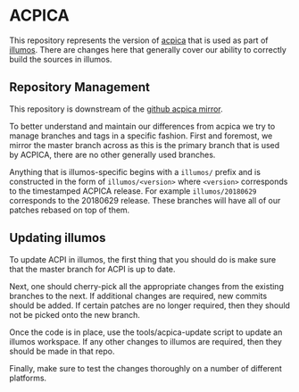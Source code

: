 # ACPICA

This repository represents the version of [acpica](https://acpica.org/)
that is used as part of
[illumos](https://github.com/illumos/illumos-gate). There are
changes here that generally cover our ability to correctly build the
sources in illumos.

## Repository Management

This repository is downstream of the [github acpica
mirror](https://github.com/acpica/acpica/).

To better understand and maintain our differences from acpica we try to
manage branches and tags in a specific fashion. First and foremost, we
mirror the master branch across as this is the primary branch that is
used by ACPICA, there are no other generally used branches.

Anything that is illumos-specific begins with a `illumos/` prefix and is
constructed in the form of `illumos/<version>` where `<version>`
corresponds to the timestamped ACPICA release. For example
`illumos/20180629` corresponds to the 20180629 release. These branches
will have all of our patches rebased on top of them.

## Updating illumos

To update ACPI in illumos, the first thing that you should do is make
sure that the master branch for ACPI is up to date.

Next, one should cherry-pick all the appropriate changes from the
existing branches to the next. If additional changes are required, new
commits should be added. If certain patches are no longer required, then
they should not be picked onto the new branch.

Once the code is in place, use the tools/acpica-update script to update
an illumos workspace. If any other changes to illumos are required, then
they should be made in that repo.

Finally, make sure to test the changes thoroughly on a number of
different platforms.
